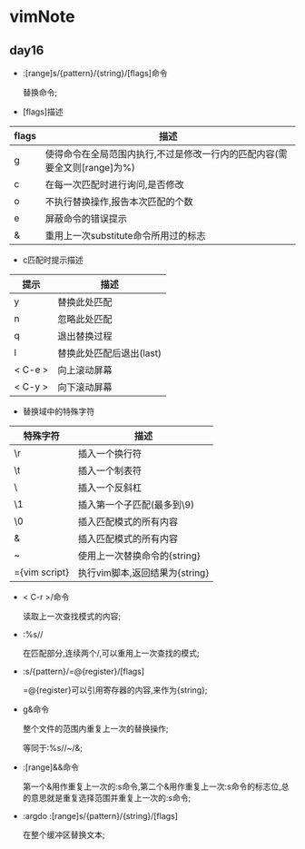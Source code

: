 # vimNote
## day16

* :[range]s/{pattern}/{string}/[flags]命令

	替换命令;

* [flags]描述

| flags | 描述 |
| ----- | ---- |
| g | 使得命令在全局范围内执行,不过是修改一行内的匹配内容(需要全文则[range]为%) |
| c | 在每一次匹配时进行询问,是否修改 |
| o | 不执行替换操作,报告本次匹配的个数 |
| e | 屏蔽命令的错误提示 |
| & | 重用上一次substitute命令所用过的标志 |

* c匹配时提示描述

| 提示 | 描述 |
| ---- | ---- |
| y | 替换此处匹配 |
| n | 忽略此处匹配 |
| q | 退出替换过程 |
| l | 替换此处匹配后退出(last) |
| < C-e > | 向上滚动屏幕 |
| < C-y > | 向下滚动屏幕 |

* 替换域中的特殊字符

| 特殊字符 | 描述 |
| -------- | ---- |
| \r | 插入一个换行符 |
| \t | 插入一个制表符 |
| \\ | 插入一个反斜杠 |
| \1 | 插入第一个子匹配(最多到\9) |
| \0 | 插入匹配模式的所有内容 |
| & | 插入匹配模式的所有内容 |
| ~ | 使用上一次替换命令的{string} |
| \={vim script} | 执行vim脚本,返回结果为{string} |

* < C-r >/命令

	读取上一次查找模式的内容;
* :%s//

	在匹配部分,连续两个/,可以重用上一次查找的模式;
* :s/{pattern}/\=@{register}/[flags]

	\=@{register}可以引用寄存器的内容,来作为{string};
* g&命令

	整个文件的范围内重复上一次的替换操作;

	等同于:%s//~/&;
* :[range]&&命令

	第一个&用作重复上一次的:s命令,第二个&用作重复上一次:s命令的标志位,总的意思就是重复选择范围并重复上一次的:s命令;

* :argdo :[range]s/{pattern}/{string}/[flags]

	在整个缓冲区替换文本;
